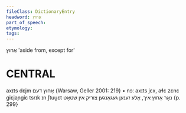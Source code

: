 ```yaml
---
fileClass: DictionaryEntry
headword: אַחוץ
part_of_speech: 
etymology: 
tags: 
---
```

אַחוץ
'aside from, except for'

CENTRAL
========

axᵻts dɛjm אַחוץ דעם {Warsaw, Geller 2001: 219}
	•	nɔː axᵻts jɛx, aɬɛ zɛnɛ giɛjaɲgiɛ tsrᵻk ᵻn ʃtuu̯ɛt נאָר אַחוץ איך, אַלע זענען געגאַנגען צוריק אין שטאָט {p. 299} 